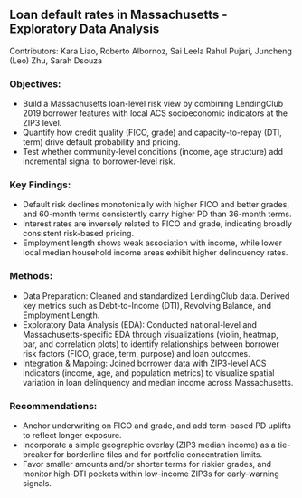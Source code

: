 ## Loan default rates in Massachusetts - Exploratory Data Analysis

Contributors: Kara Liao, Roberto Albornoz, Sai Leela Rahul Pujari, Juncheng (Leo) Zhu, Sarah Dsouza

### Objectives:
- Build a Massachusetts loan-level risk view by combining LendingClub 2019 borrower features with local ACS socioeconomic indicators at the ZIP3 level.
- Quantify how credit quality (FICO, grade) and capacity-to-repay (DTI, term) drive default probability and pricing.
- Test whether community-level conditions (income, age structure) add incremental signal to borrower-level risk.

### Key Findings:
- Default risk declines monotonically with higher FICO and better grades, and 60-month terms consistently carry higher PD than 36-month terms.
- Interest rates are inversely related to FICO and grade, indicating broadly consistent risk-based pricing.
- Employment length shows weak association with income, while lower local median household income areas exhibit higher delinquency rates.

### Methods:
- Data Preparation: Cleaned and standardized LendingClub data. Derived key metrics such as Debt-to-Income (DTI), Revolving Balance, and Employment Length.
- Exploratory Data Analysis (EDA): Conducted national-level and Massachusetts-specific EDA through visualizations (violin, heatmap, bar, and correlation plots) to identify relationships between borrower risk factors (FICO, grade, term, purpose) and loan outcomes.
- Integration & Mapping: Joined borrower data with ZIP3-level ACS indicators (income, age, and population metrics) to visualize spatial variation in loan delinquency and median income across Massachusetts.
  
### Recommendations:
- Anchor underwriting on FICO and grade, and add term-based PD uplifts to reflect longer exposure.
- Incorporate a simple geographic overlay (ZIP3 median income) as a tie-breaker for borderline files and for portfolio concentration limits.
- Favor smaller amounts and/or shorter terms for riskier grades, and monitor high-DTI pockets within low-income ZIP3s for early-warning signals.
